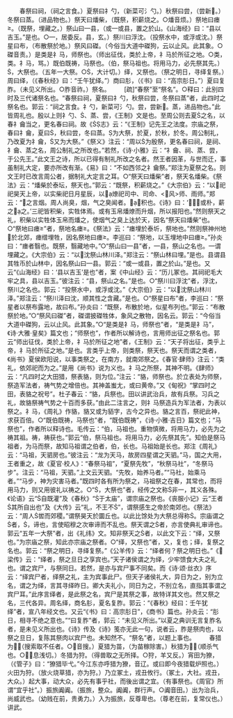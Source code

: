 <!-- { "loadSidebar": true } -->
　　春祭曰祠，（祠之言食。）夏祭曰礻勺，（新菜可氵勺。）秋祭曰尝，（尝新。）冬祭曰蒸。（进品物也。）祭天曰燔柴，（既祭，积薪烧之。○燔音烦。）祭地曰瘗。（既祭，埋藏之。）祭山曰县，（或或县，置之於山。《山海经》曰：“县以吉玉。”是也。○，居委反。县，玄。）祭川曰浮沈。（投祭水中，或浮或沈。）祭星曰布，（布散祭於地。）祭风曰磔。（今俗当大道中磔狗，云以止风。此其象。○磔音责。）是类是礻马，师祭也。（师出征伐，类於上帝，礻马於所征之地。○类，类。礻马，骂。）既伯既祷，马祭也。（伯，祭马祖也。将用马力，必先祭其先。），大祭也。（五年一大祭。○，大计切。）绎，又祭也。（祭之明日，寻绎复祭。）周曰绎，（《春秋经》曰：“壬午犹绎。”）商曰肜，（《书》曰：“高宗肜日。”）夏曰复胙。（未见义所出。○胙音祚。）祭名。
　　[疏]“春祭”至“祭名”。○释曰：此别四时及三代诸祭名也。“春祭曰祠，夏祭曰礻勺，秋祭曰尝，冬祭曰蒸”者，此四时之祭名也。郭云：“祠之言食。礻勺，新菜可氵勺。尝，尝新。蒸，进品物也。”此皆周礼也。殷以上则礻勺、、蒸、尝，《王制》文是也。至周公则去夏之名，以春礻龠当之，更名春曰祠。故《志》云：“《王制》记先王之法度。宗庙之祭，春曰礻龠，夏曰，秋曰尝，冬曰蒸。为大祭，於夏，於秋，於冬。周公制礼，乃改夏为礻龠，又为大祭。”《祭义》注云：“周以为殷祭，更名春曰祠，是祠、礻龠、蒸之名，周公制礼之所改也。”若然，《诗·小雅》云：“礻龠、祠、蒸、尝，于公先王。”此文王之诗，所以已得有制礼所改之名者。然王者因革，与世而迁，事虽制礼大定，要亦所改有渐。《易》曰：“不如西邻之礻龠祭。”郑注为夏祭之名。则文王时已改言周公者，据制礼大定言之耳。○“祭天曰燔柴”者，祭天名燔柴。《祭法》云：“燔柴於泰坛，祭天也。”郭云：“既祭，积薪烧之。”《大宗伯》云：“以祀祀昊天上帝，以实柴祀日月星辰，以燎祀司中、司命、<风>师、雨师。”郑云：“之言烟。周人尚臭，烟，气之臭闻者。，积也。《诗》曰：‘或朴，薪之之。’三祀皆积柴，实牲体焉。或有玉帛燔燎而升烟，所以报阳也。”然则祭天之礼，积柴以实牲体玉帛而燔之，使烟气之臭上达於天，因名“祭天曰燔柴”也。○“祭地曰瘗”者，祭地名瘗。《祭法》云：“瘗埋於泰圻，祭地也。”然则祭神州地於北郊，瘗缯埋牲，因名祭地曰瘗。李巡曰：“祭地，以玉埋地中曰瘗。”孙炎曰：“瘗者翳也。既祭，翳藏地中。”○“祭山曰县”者，县，祭山之名也。谓埋藏之。《大宗伯》云：“以沈祭山林川泽。”郑注云：“祭山林曰埋。”是也。县谓县其牲币於山林中，因名祭山曰县。郭云：“或或县，置之於山。”是也。又云“《山海经》曰：‘县以吉玉’是也”者，案《中山经》云：“历儿冢也。其祠祀毛大牢之具，县以吉玉。”彼注云：“县，祭山之名。”是也。○“祭川曰浮沈”者，浮沈，祭川之名也。郭云：“投祭水中，或浮或沈。”《大宗伯》云：“以沈祭山林川泽。”郑注云：“祭川泽曰沈，顺其性之含藏。”是也。○“祭星曰布”者，李巡曰：“祭星者以祭布露地，故曰布。”孙炎曰：“既祭，布散於地，似星布列也。”郭云：“布散祭於地。”○“祭风曰磔”者，磔谓披磔牲体，象风之散物，因名云。郭云：“今俗当大道中磔狗，云以止风。此其象。”○“是类是礻马，师祭也”者，“是类是礻马”，《诗·大雅·皇矣》篇文也；“师祭也”，作者所以解诗也，言用师出征之祭名也。郭云“师出征伐，类於上帝，礻马於所征之地”者，《王制》云：“天子将出征，类乎上帝，礻马於所征之地。”是也。言类乎上帝，则类祭，祭天也。祭天而谓之类者，《尚书》夏侯欧阳说，以事类祭之，在南方，就南郊祭之。《春官·肆师》注云：“类礼，依郊祀而为之。”是用《尚书》说为义也。礻马之所祭，其神不明。《肆师》云：“凡四时之大田猎，祭表貉，则为位。”注云：“貉，师祭也。於立表处为师祭，祭造军法者，祷气势之增倍也。其神盖蚩尢，或曰黄帝。”又《甸祝》“掌四时之田，表貉之祝号”。杜子春云：“貉，兵祭也。田以讲武治兵，故有兵祭。习兵之礼，故貉祭祷气势之十百而多获。”由此二注言之，则礻马祭造兵为军法者，为表以祭之。礻马，《周礼》作貉，貉又或为貊字，古今之异也。貉之言百，祭祀此神，求获百倍。○“既伯既祷，马祭也”者，“既伯既祷”，《诗·小雅·吉日》篇文也；“马祭也”，作者所以释诗也。毛传云：“伯，马祖也。重物慎微，将用马力，必先为之祷其祖。祷，祷获也。”郭云“伯，祭马祖也。将用马力，必先祭其先”。知伯是祭马祖者，为马而祭，故知马祖谓之伯者，伯，长也。马祖始是长也。郑注《周礼》云：“马祖，天驷房也。”彼注云：“龙为天马，故房四星谓之天驷。”马，国之大用，王者重之，故《夏官·校人》：“春祭马祖”，“夏祭先牧”，“秋祭马社”，“冬祭马步”。注云：“马祖，天驷。”上文云天驷。“先牧，始养马者。”“马社，始乘马者。”“马步，神为灾害马者。”既四时各有所为祭之，马祖祭之在春，其常也，而将用马力，则又用彼礼以祷之。○“，大祭也”者，经传之文称非一，其义各殊。《论语》云“自既灌”及《春秋》“于太庙”，谓宗庙之祭也。《丧服小记》云“王者其所自出也”及《大传》云“礼，不王不”，谓祭感生之帝於南郊也。《祭法》云：“周人喾而郊稷。”谓祭昊天於圜丘也。以此比馀处为大祭总得称。宗庙谓之者，，谛也，言使昭穆之次审谛而不乱也。祭天谓之者，亦言使典礼审谛也。郭云“五年一大祭”者，出《礼纬》文。知非祭天之者，以此文下云：“绎，又祭也。”为宗庙之祭，知此亦宗庙之祭者。○“绎，又祭也”者，又，复也；绎，复祭之名也。郭云：“祭之明日，寻绎复祭。”《公羊传》云：“绎者何？祭之明日也。”《梁传》云：“绎者，祭之旦日之享宾也。”天子诸侯谓之为绎，少牢馈食大夫之礼也。谓之宾尸，与祭同日。若然，是亦与宾尸事不同矣。而《诗·颂·丝衣》序云：“绎宾尸者，绎祭之礼，主为宾事此尸。但天子诸侯礼大，异日为之，别为立名，谓之为绎，言其寻绎昨日。卿大夫礼小，同日为之，不别立名，直指其事谓之宾尸耳。”此序言绎者，是此祭之名，宾尸是其祭之事，故特详其文也。然又祭之名，三代各异。周名绎，商名肜，夏名复胙。郭云：“《春秋》经曰：壬午犹绎”者，宣八年经文也。又云“《书》曰：高宗肜日”，《商书》篇也。孙炎云：“肜日，相寻不绝之意也。”“曰复胙”者，郭云：“未见义所出。”以夏之典训无言复胙名者，是未见义所出也。《诗》传及《诗》笺亦无此一句，说者云，胙是祭肉也，以祭之旦日，复陈其祭肉以宾尸也。未知然不。“祭名”者，以题上事也。
　　春猎为，（搜索取不任者。○音搜。）夏猎为苗，（为苗稼除害。）秋猎为，（顺杀气也。○，息浅切。）冬猎为狩。（得兽取之无所择。○狩，羊又反。）宵田为獠，（《管子》曰：“獠猎毕弋。”今江东亦呼猎为獠，音辽。或曰即今夜猎载炉照也。）火田为狩。（放火烧草猎，亦为狩。）乃立冢土，戎丑攸行。（冢土，大社。戎丑，大众。）起大事，动大众，必先有事乎社，而後出谓之宜。（有事祭也。《周官》所谓“宜乎社”。）振旅阗阗。（振旅，整众。阗阗，群行声。○阗音田。）出为治兵，尚威武也。（幼贱在前，贵勇力。）入为振旅，反尊卑也。（尊老在前，复常仪也。）讲武。
